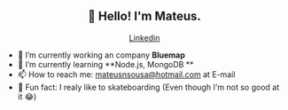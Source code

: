 <h2 align="center">👋 Hello! I'm Mateus.</h2>
<p align="center">
  <a href="https://www.linkedin.com/in/mateusnsousa/">Linkedin</a>
</p>

- 🔭 I’m currently working an company **Bluemap**
- 🌱 I’m currently learning **Node.js, MongoDB **
- 📫 How to reach me: [mateusnsousa@hotmail.com](mateusnsousa@hotmail.com) at E-mail
- 🧐 Fun fact: I realy like to skateboarding (Even though I'm not so good at it 😂)
